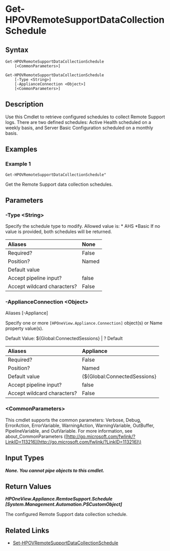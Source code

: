 ﻿---
description: 
---

# Get-HPOVRemoteSupportDataCollectionSchedule

## Syntax

```text
Get-HPOVRemoteSupportDataCollectionSchedule
    [<CommonParameters>]
```

```text
Get-HPOVRemoteSupportDataCollectionSchedule
    [-Type <String>]
    [-ApplianceConnection <Object>]
    [<CommonParameters>]
```

## Description

Use this Cmdlet to retrieve configured schedules to collect Remote Support logs.  There are two defined schedules: Active Health scheduled on a weekly basis, and Server Basic Configuration scheduled on a monthly basis.
## Examples

###  Example 1 

```text
Get-HPOVRemoteSupportDataCollectionSchedule"

```

Get the Remote Support data collection schedules.

## Parameters

### -Type &lt;String&gt;

Specify the schedule type to modify.  Allowed value is:
	* AHS
	*Basic
If no value is provided, both schedules will be returned.

| Aliases | None |
| :--- | :--- |
| Required? | False |
| Position? | Named |
| Default value |  |
| Accept pipeline input? | false |
| Accept wildcard characters? | False |

### -ApplianceConnection &lt;Object&gt;

Aliases [-Appliance]

Specify one or more `[HPOneView.Appliance.Connection]` object(s) or Name property value(s).

Default Value: ${Global:ConnectedSessions} | ? Default

| Aliases | Appliance |
| :--- | :--- |
| Required? | False |
| Position? | Named |
| Default value | (${Global:ConnectedSessions} | ? Default) |
| Accept pipeline input? | false |
| Accept wildcard characters? | False |

### &lt;CommonParameters&gt;

This cmdlet supports the common parameters: Verbose, Debug, ErrorAction, ErrorVariable, WarningAction, WarningVariable, OutBuffer, PipelineVariable, and OutVariable. For more information, see about\_CommonParameters \([http://go.microsoft.com/fwlink/?LinkID=113216](http://go.microsoft.com/fwlink/?LinkID=113216)\)

## Input Types

_**None.  You cannot pipe objects to this cmdlet.**_



## Return Values

_**HPOneView.Appliance.RemtoeSupport.Schedule [System.Management.Automation.PSCustomObject]**_

The configured Remote Support data collection schedule.


## Related Links

* [Set-HPOVRemoteSupportDataCollectionSchedule](set-hpovremotesupportdatacollectionschedule.md)
